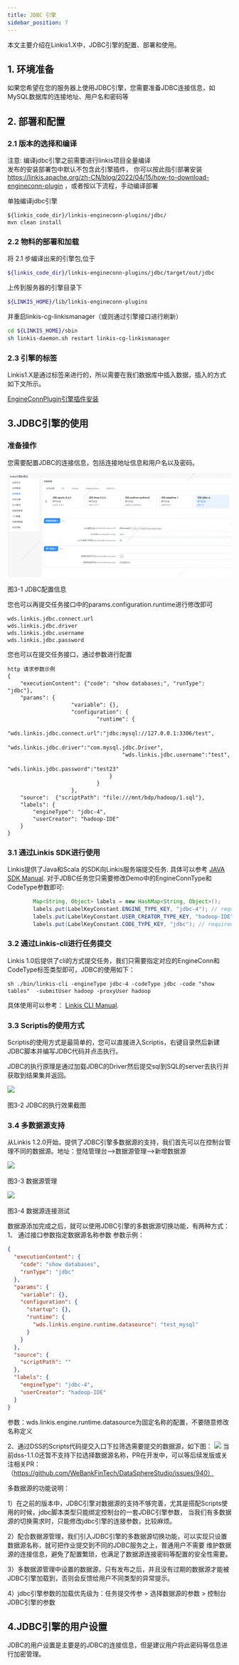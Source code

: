 ```yaml
---
title: JDBC 引擎
sidebar_position: 7
---
```


本文主要介绍在Linkis1.X中，JDBC引擎的配置、部署和使用。

## 1. 环境准备

如果您希望在您的服务器上使用JDBC引擎，您需要准备JDBC连接信息，如MySQL数据库的连接地址、用户名和密码等

## 2. 部署和配置

### 2.1 版本的选择和编译
注意: 编译jdbc引擎之前需要进行linkis项目全量编译  
发布的安装部署包中默认不包含此引擎插件，
你可以按此指引部署安装 https://linkis.apache.org/zh-CN/blog/2022/04/15/how-to-download-engineconn-plugin
，或者按以下流程，手动编译部署


单独编译jdbc引擎

```
${linkis_code_dir}/linkis-engineconn-plugins/jdbc/
mvn clean install
```

### 2.2 物料的部署和加载

将 2.1 步编译出来的引擎包,位于
```bash
${linkis_code_dir}/linkis-engineconn-plugins/jdbc/target/out/jdbc
```
上传到服务器的引擎目录下
```bash 
${LINKIS_HOME}/lib/linkis-engineconn-plugins
```
并重启linkis-cg-linkismanager（或则通过引擎接口进行刷新）
```bash
cd ${LINKIS_HOME}/sbin
sh linkis-daemon.sh restart linkis-cg-linkismanager
```
### 2.3 引擎的标签

Linkis1.X是通过标签来进行的，所以需要在我们数据库中插入数据，插入的方式如下文所示。

[EngineConnPlugin引擎插件安装](../deployment/install-engineconn)


## 3.JDBC引擎的使用

### 准备操作

您需要配置JDBC的连接信息，包括连接地址信息和用户名以及密码。

![jdbc](images/jdbc.png)

图3-1 JDBC配置信息

您也可以再提交任务接口中的params.configuration.runtime进行修改即可
```shell
wds.linkis.jdbc.connect.url
wds.linkis.jdbc.driver
wds.linkis.jdbc.username
wds.linkis.jdbc.password
```

您也可以在提交任务接口，通过参数进行配置

```shell
http 请求参数示例 
{
    "executionContent": {"code": "show databases;", "runType":  "jdbc"},
    "params": {
                    "variable": {},
                    "configuration": {
                            "runtime": {
                                    "wds.linkis.jdbc.connect.url":"jdbc:mysql://127.0.0.1:3306/test",  
                                    "wds.linkis.jdbc.driver":"com.mysql.jdbc.Driver",
                                    "wds.linkis.jdbc.username":"test",
                                    "wds.linkis.jdbc.password":"test23"
                                }
                            }
                    },
    "source":  {"scriptPath": "file:///mnt/bdp/hadoop/1.sql"},
    "labels": {
        "engineType": "jdbc-4",
        "userCreator": "hadoop-IDE"
    }
}
```


### 3.1 通过Linkis SDK进行使用

Linkis提供了Java和Scala 的SDK向Linkis服务端提交任务. 具体可以参考 [JAVA SDK Manual](../user-guide/sdk-manual.md).
对于JDBC任务您只需要修改Demo中的EngineConnType和CodeType参数即可:

```java
        Map<String, Object> labels = new HashMap<String, Object>();
        labels.put(LabelKeyConstant.ENGINE_TYPE_KEY, "jdbc-4"); // required engineType Label
        labels.put(LabelKeyConstant.USER_CREATOR_TYPE_KEY, "hadoop-IDE");// required execute user and creator
        labels.put(LabelKeyConstant.CODE_TYPE_KEY, "jdbc"); // required codeType
```

### 3.2 通过Linkis-cli进行任务提交

Linkis 1.0后提供了cli的方式提交任务，我们只需要指定对应的EngineConn和CodeType标签类型即可，JDBC的使用如下：
```shell
sh ./bin/linkis-cli -engineType jdbc-4 -codeType jdbc -code "show tables"  -submitUser hadoop -proxyUser hadoop
```
具体使用可以参考： [Linkis CLI Manual](../user-guide/linkiscli-manual.md).

### 3.3 Scriptis的使用方式

Scriptis的使用方式是最简单的，您可以直接进入Scriptis，右键目录然后新建JDBC脚本并编写JDBC代码并点击执行。

JDBC的执行原理是通过加载JDBC的Driver然后提交sql到SQL的server去执行并获取到结果集并返回。

![](/Images-zh/EngineUsage/jdbc-run.png)

图3-2 JDBC的执行效果截图

### 3.4 多数据源支持
从Linkis 1.2.0开始，提供了JDBC引擎多数据源的支持，我们首先可以在控制台管理不同的数据源。地址：登陆管理台-->数据源管理-->新增数据源

![](/Images-zh/EngineUsage/datasourcemanage.png)

图3-3 数据源管理

![](/Images-zh/EngineUsage/datasourceconntest.png)

图3-4 数据源连接测试

数据源添加完成之后，就可以使用JDBC引擎的多数据源切换功能，有两种方式：
1、 通过接口参数指定数据源名称参数
参数示例：
```json
{
  "executionContent": {
    "code": "show databases",
    "runType": "jdbc"
  },
  "params": {
    "variable": {},
    "configuration": {
      "startup": {},
      "runtime": {
        "wds.linkis.engine.runtime.datasource": "test_mysql"
      }
    }
  },
  "source": {
    "scriptPath": ""
  },
  "labels": {
    "engineType": "jdbc-4",
    "userCreator": "hadoop-IDE"
  }
}
```

参数：wds.linkis.engine.runtime.datasource为固定名称的配置，不要随意修改名称定义

2、通过DSS的Scripts代码提交入口下拉筛选需要提交的数据源，如下图：
![](/Images-zh/EngineUsage/muti-data-source-usage.png)
当前dss-1.1.0还暂不支持下拉选择数据源名称，PR在开发中，可以等后续发版或关注相关PR：
（https://github.com/WeBankFinTech/DataSphereStudio/issues/940）


多数据源的功能说明：

1）在之前的版本中，JDBC引擎对数据源的支持不够完善，尤其是搭配Scripts使用的时候，jdbc脚本类型只能绑定控制台的一套JDBC引擎参数，
当我们有多数据源的切换需求时，只能修改jdbc引擎的连接参数，比较麻烦。

2）配合数据源管理，我们引入JDBC引擎的多数据源切换功能，可以实现只设置数据源名称，就可把作业提交到不同的JDBC服务之上，普通用户不需要
维护数据源的连接信息，避免了配置繁琐，也满足了数据源连接密码等配置的安全性需要。

3）多数据源管理中设置的数据源，只有发布之后，并且没有过期的数据源才能被JDBC引擎加载到，否则会反馈给用户不同类型的异常提示。

4）jdbc引擎参数的加载优先级为：任务提交传参 > 选择数据源的参数 > 控制台JDBC引擎的参数


## 4.JDBC引擎的用户设置

JDBC的用户设置是主要是的JDBC的连接信息，但是建议用户将此密码等信息进行加密管理。
